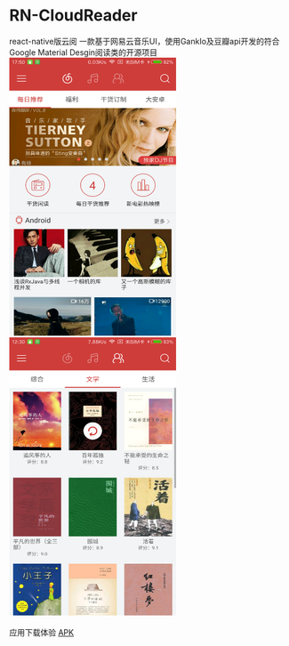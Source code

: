 # RN-CloudReader
react-native版云阅
一款基于网易云音乐UI，使用GankIo及豆瓣api开发的符合Google Material Desgin阅读类的开源项目
<img width="300" height="500" src="https://github.com/GaoStudio/RN-CloudReader/blob/master/files/page_gank_00.png"/>   <img width="300" height="500" src="https://github.com/GaoStudio/RN-CloudReader/blob/master/files/page_book_01.png"/>
<br><br>
应用下载体验   [APK](https://github.com/GaoStudio/RN-CloudReader/blob/master/files/app-release.apk)
